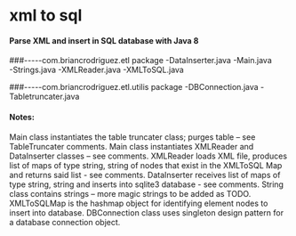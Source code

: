# xml to sql
#### Parse XML and insert in SQL database with Java 8

###-----com.briancrodriguez.etl package
-DataInserter.java
-Main.java <br />
-Strings.java
-XMLReader.java
-XMLToSQL.java

###-----com.briancrodriguez.etl.utilis package
-DBConnection.java
-Tabletruncater.java

####  Notes:
Main class instantiates the table truncater class; purges table – see TableTruncater comments.
Main class instantiates XMLReader and DataInserter classes – see comments.
XMLReader loads XML file, produces list of maps of type string, string of nodes that exist in the XMLToSQL Map and returns said list - see comments.
DataInserter receives list of maps of type string, string and inserts into sqlite3 database - see comments.
String class contains strings – more magic strings to be added as TODO.
XMLToSQLMap is the hashmap object for identifying element nodes to insert into database.
DBConnection class uses singleton design pattern for a database connection object.

